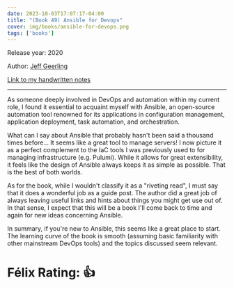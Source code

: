 ```yaml
---
date: 2023-10-03T17:07:17-04:00
title: "(Book 49) Ansible for Devops"
cover: img/books/ansible-for-devops.png
tags: ['books']
---
```


Release year: 2020

Author: [Jeff Geerling](https://www.linkedin.com/in/jeff-geerling-086bb2a/)

[Link to my handwritten notes](https://drive.google.com/file/d/1G5oOo0zF0D6NBZr12D5d_hsz-hky18eb/view?usp=drive_link)

---

As someone deeply involved in DevOps and automation within my current
role, I found it essential to acquaint myself with Ansible, an
open-source automation tool renowned for its applications in
configuration management, application deployment, task automation, and
orchestration.

What can I say about Ansible that probably hasn't been said a thousand
times before... It seems like a great tool to manage servers! I now
picture it as a perfect complement to the IaC tools I was previously
used to for managing infrastructure (e.g. Pulumi). While it
allows for great extensibility, it feels like the design of Ansible
always keeps it as simple as possible. That is the best of both worlds.

As for the book, while I wouldn't classify it as a "riveting read", I
must say that it does a wonderful job as a guide post. The author did a
great job of always leaving useful links and hints about things you
might get use out of. In that sense, I expect that this will be a book
I'll come back to time and again for new ideas concerning Ansible.

In summary, if you're new to Ansible, this seems like a great place to
start. The learning curve of the book is smooth (assuming basic
familiarity with other mainstream DevOps tools) and the topics discussed
seem relevant.

# Félix Rating: 👍

